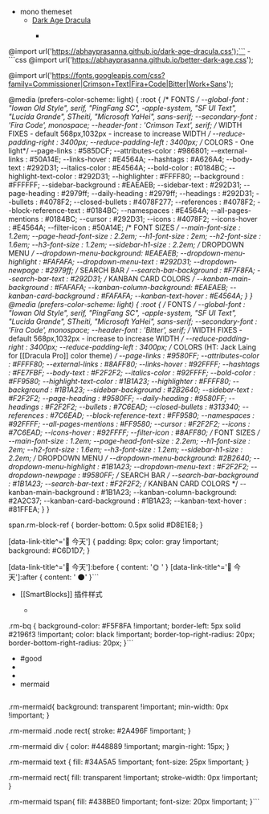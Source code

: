- mono themeset
    - [Dark Age Dracula](https://github.com/abhayprasanna/abhayprasanna.github.io)
        - ```css
@import url('https://abhayprasanna.github.io/dark-age-dracula.css');```
    - ```css
@import url('https://abhayprasanna.github.io/better-dark-age.css');

@import url('https://fonts.googleapis.com/css?family=Commissioner|Crimson+Text|Fira+Code|Bitter|Work+Sans');

@media (prefers-color-scheme: light) {
  :root {
    /* FONTS */
    --global-font             : "Iowan Old Style", serif, "PingFang SC", -apple-system, "SF UI Text", "Lucida Grande", STheiti, "Microsoft YaHei", sans-serif;
    --secondary-font          : 'Fira Code', monospace;
    --header-font             : 'Crimson Text', serif;
    /* WIDTH FIXES - default 568px,1032px - increase to increase WIDTH */
    --reduce-padding-right    : 3400px;
    --reduce-padding-left     : 3400px;
    /* COLORS - One light*/
    --page-links              : #585DCF;
    --attributes-color        : #986801;
    --external-links          : #50A14E;
    --links-hover             : #E4564A;
    --hashtags                : #A626A4;
    --body-text               : #292D31;
    --italics-color           : #E4564A;
    --bold-color              : #0184BC;
    --highlight-text-color    : #292D31;
    --highlighter             : #FFFF80;
    --background              : #FFFFFF;
    --sidebar-background      : #EAEAEB;
    --sidebar-text            : #292D31;
    --page-heading            : #2979ff;
    --daily-heading           : #2979ff;
    --headings                : #292D31;
    --bullets                 : #4078F2;
    --closed-bullets          : #4078F277;
    --references              : #4078F2;
    --block-reference-text    : #0184BC;
    --namespaces              : #E4564A;
    --all-pages-mentions      : #0184BC;
    --cursor                  : #292D31;
    --icons                   : #4078F2;
    --icons-hover             : #E4564A;
    --filter-icon             : #50A14E;
    /* FONT SIZES */
    --main-font-size          : 1.2em;
    --page-head-font-size     : 2.2em;
    --h1-font-size            : 2em;
    --h2-font-size            : 1.6em;
    --h3-font-size            : 1.2em;
    --sidebar-h1-size         : 2.2em;
    /* DROPDOWN MENU */
    --dropdown-menu-background: #EAEAEB;
    --dropdown-menu-highlight : #FAFAFA;
    --dropdown-menu-text      : #292D31;
    --dropdown-newpage        : #2979ff;
    /* SEARCH BAR */
    --search-bar-background   : #F7F8FA;
    --search-bar-text         : #292D31;
    /* KANBAN CARD COLORS */
    --kanban-main-background  : #FAFAFA;
    --kanban-column-background: #EAEAEB;
    --kanban-card-background  : #FAFAFA;
    --kanban-text-hover       : #E4564A;
  }
}
@media (prefers-color-scheme: light) {
  :root {
    /* FONTS */
    --global-font             : "Iowan Old Style", serif, "PingFang SC", -apple-system, "SF UI Text", "Lucida Grande", STheiti, "Microsoft YaHei", sans-serif;
    --secondary-font          : 'Fira Code', monospace;
    --header-font             : 'Bitter', serif;
    /* WIDTH FIXES - default 568px,1032px - increase to increase WIDTH */
    --reduce-padding-right    : 3400px;
    --reduce-padding-left     : 3400px;
    /* COLORS (HT: Jack Laing for [[Dracula Pro]] color theme) */
    --page-links              : #9580FF;
    --attributes-color        : #FFFF80;
    --external-links          : #8AFF80;
    --links-hover             : #92FFFF;
    --hashtags                : #FE7FBF;
    --body-text               : #F2F2F2;
    --italics-color           : #92FFFF;
    --bold-color              : #FF9580;
    --highlight-text-color    : #1B1A23;
    --highlighter             : #FFFF80;
    --background              : #1B1A23;
    --sidebar-background      : #2B2640;
    --sidebar-text            : #F2F2F2;
    --page-heading            : #9580FF;
    --daily-heading           : #9580FF;
    --headings                : #F2F2F2;
    --bullets                 : #7C6EAD;
    --closed-bullets          : #313340;
    --references              : #7C6EAD;
    --block-reference-text    : #FF9580;
    --namespaces              : #92FFFF;
    --all-pages-mentions      : #FF9580;
    --cursor                  : #F2F2F2;
    --icons                   : #7C6EAD;
    --icons-hover             : #92FFFF;
    --filter-icon             : #8AFF80;
    /* FONT SIZES */
    --main-font-size          : 1.2em;
    --page-head-font-size     : 2.2em;
    --h1-font-size            : 2em;
    --h2-font-size            : 1.6em;
    --h3-font-size            : 1.2em;
    --sidebar-h1-size         : 2.2em;
    /* DROPDOWN MENU */
    --dropdown-menu-background: #2B2640;
    --dropdown-menu-highlight : #1B1A23;
    --dropdown-menu-text      : #F2F2F2;
    --dropdown-newpage        : #9580FF;
    /* SEARCH BAR */
    --search-bar-background   : #1B1A23;
    --search-bar-text         : #F2F2F2;
    /* KANBAN CARD COLORS */
    --kanban-main-background  : #1B1A23;
    --kanban-column-background: #2A2C37;
    --kanban-card-background  : #1B1A23;
    --kanban-text-hover       : #81FFEA;
  }
}

span.rm-block-ref {
  border-bottom: 0.5px solid #D8E1E8;
}

[data-link-title^='🍚 今天'] {
  padding: 8px;
  color: gray !important;
  background: #C6D1D7;
}

[data-link-title^='🍚 今天']:before {
  content: '🌞 '
}
[data-link-title^='🍚 今天']:after {
  content: ' 🌑'
}```
- [[SmartBlocks]] 插件样式
    - ```css
.rm-bq {
    background-color: #F5F8FA !important;
    border-left: 5px solid #2196f3 !important;
  	color: black !important;
  	border-top-right-radius: 20px;
  	border-bottom-right-radius: 20px;
}```
- #good
- 
- 
- mermaid
    ```javascript
.rm-mermaid{
  background: transparent !important;
  min-width: 0px !important;
}

.rm-mermaid .node rect{
  stroke: #2A496F !important;
}

.rm-mermaid div
{
  color: #448889 !important;
  margin-right: 15px;
}

.rm-mermaid text
{
  fill: #34A5A5 !important;
  font-size: 25px !important;
}

.rm-mermaid rect{
  fill: transparent !important;
  stroke-width: 0px !important;
}

.rm-mermaid tspan{
  fill: #438BE0 !important;
  font-size: 20px !important;
}```
